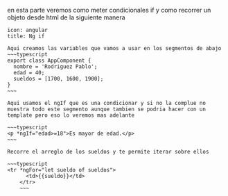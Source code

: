 
en esta parte veremos como meter condicionales if y como recorrer un objeto desde html de la siguiente manera


```ad-info
icon: angular
title: Ng if

Aqui creamos las variables que vamos a usar en los segmentos de abajo
~~~typescript
export class AppComponent {
  nombre = 'Rodriguez Pablo';
  edad = 40;
  sueldos = [1700, 1600, 1900];
}
~~~

Aqui usamos el ngIf que es una condicionar y si no la complue no muestra todo este segmento aunque tambien se podria hacer con un template pero eso lo veremos mas adelante

~~~typescript
<p *ngIf="edad>=18">Es mayor de edad.</p>
~~~

Recorre el arreglo de los sueldos y te permite iterar sobre ellos

~~~typescript
<tr *ngFor="let sueldo of sueldos">
      <td>{{sueldo}}</td>
    </tr>
    ~~~

```

